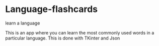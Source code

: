 # Language-flashcards
learn a language

This is an app where you can learn the most commonly used words in a particular language.
This is done with TKinter and Json
